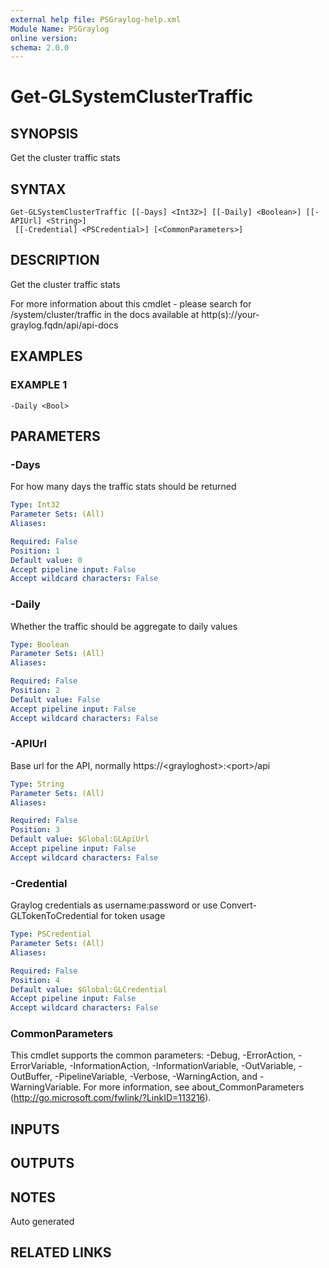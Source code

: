 ```yaml
---
external help file: PSGraylog-help.xml
Module Name: PSGraylog
online version:
schema: 2.0.0
---
```


# Get-GLSystemClusterTraffic

## SYNOPSIS
Get the cluster traffic stats

## SYNTAX

```
Get-GLSystemClusterTraffic [[-Days] <Int32>] [[-Daily] <Boolean>] [[-APIUrl] <String>]
 [[-Credential] <PSCredential>] [<CommonParameters>]
```

## DESCRIPTION
Get the cluster traffic stats


For more information about this cmdlet - please search for /system/cluster/traffic in the docs available at http(s)://your-graylog.fqdn/api/api-docs

## EXAMPLES

### EXAMPLE 1
```
-Daily <Bool>
```

## PARAMETERS

### -Days
For how many days the traffic stats should be returned

```yaml
Type: Int32
Parameter Sets: (All)
Aliases:

Required: False
Position: 1
Default value: 0
Accept pipeline input: False
Accept wildcard characters: False
```

### -Daily
Whether the traffic should be aggregate to daily values

```yaml
Type: Boolean
Parameter Sets: (All)
Aliases:

Required: False
Position: 2
Default value: False
Accept pipeline input: False
Accept wildcard characters: False
```

### -APIUrl
Base url for the API, normally https://\<grayloghost\>:\<port\>/api

```yaml
Type: String
Parameter Sets: (All)
Aliases:

Required: False
Position: 3
Default value: $Global:GLApiUrl
Accept pipeline input: False
Accept wildcard characters: False
```

### -Credential
Graylog credentials as username:password or use Convert-GLTokenToCredential for token usage

```yaml
Type: PSCredential
Parameter Sets: (All)
Aliases:

Required: False
Position: 4
Default value: $Global:GLCredential
Accept pipeline input: False
Accept wildcard characters: False
```

### CommonParameters
This cmdlet supports the common parameters: -Debug, -ErrorAction, -ErrorVariable, -InformationAction, -InformationVariable, -OutVariable, -OutBuffer, -PipelineVariable, -Verbose, -WarningAction, and -WarningVariable. For more information, see about_CommonParameters (http://go.microsoft.com/fwlink/?LinkID=113216).

## INPUTS

## OUTPUTS

## NOTES
Auto generated

## RELATED LINKS
